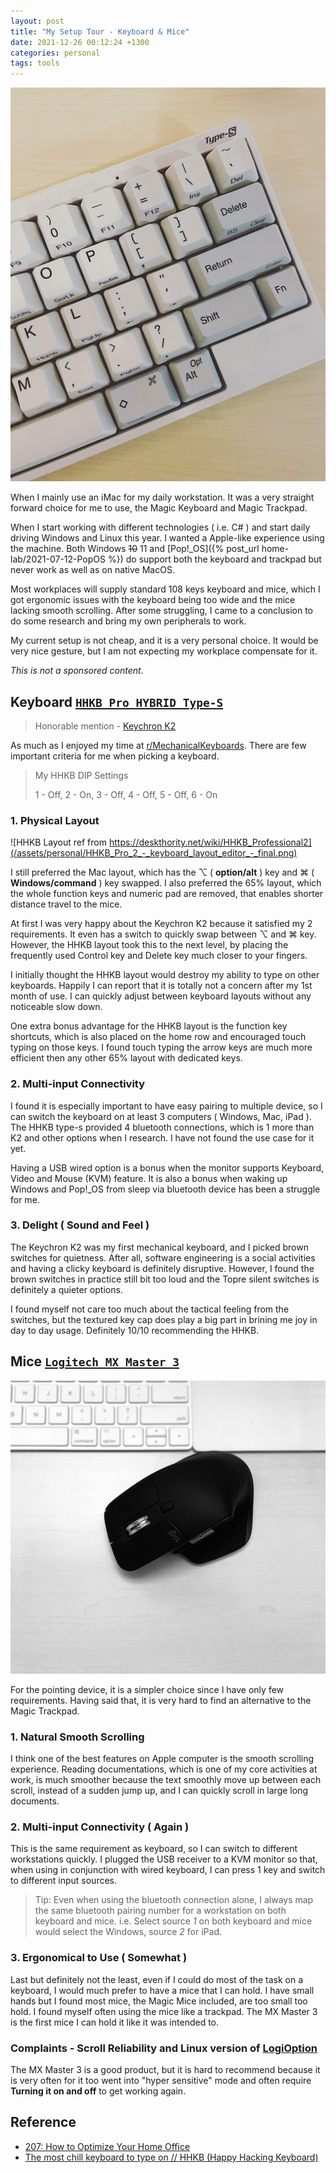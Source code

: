 ```yaml
---
layout: post
title: "My Setup Tour - Keyboard & Mice"
date: 2021-12-26 00:12:24 +1300
categories: personal
tags: tools
---
```


![HHKB](/assets/personal/hhkb.JPG)

When I mainly use an iMac for my daily workstation. It was a very straight forward choice for me to use, the Magic Keyboard and Magic Trackpad.

When I start working with different technologies ( i.e. C# ) and start daily driving Windows and Linux this year. I wanted a Apple-like experience using the machine. Both Windows ~~10~~ 11 and [Pop!_OS]({% post_url home-lab/2021-07-12-PopOS %}) do support both the keyboard and trackpad but never work as well as on native MacOS.

Most workplaces will supply standard 108 keys keyboard and mice, which I got ergonomic issues with the keyboard being too wide and the mice lacking smooth scrolling. After some struggling, I came to a conclusion to do some research and bring my own peripherals to work.

My current setup is not cheap, and it is a very personal choice. It would be very nice gesture, but I am not expecting my workplace compensate for it.

*This is not a sponsored content.*

## Keyboard [`HHKB Pro HYBRID Type-S`](https://hhkeyboard.us/hhkb)

> Honorable mention - [Keychron K2](https://www.keychron.com/)

As much as I enjoyed my time at [r/MechanicalKeyboards](https://www.reddit.com/r/MechanicalKeyboards/). There are few important criteria for me when picking a keyboard.

> My HHKB DIP Settings
>
> 1 - Off,
> 2 - On,
> 3 - Off,
> 4 - Off,
> 5 - Off,
> 6 - On

### 1. Physical Layout

![HHKB Layout ref from https://deskthority.net/wiki/HHKB_Professional2](/assets/personal/HHKB_Pro_2_-_keyboard_layout_editor_-_final.png)

I still preferred the Mac layout, which has the ⌥ ( **option/alt** ) key and ⌘ ( **Windows/command** ) key swapped. I also preferred the 65% layout, which the whole function keys and numeric pad are removed, that enables shorter distance travel to the mice.

At first I was very happy about the Keychron K2 because it satisfied my 2 requirements. It even has a switch to quickly swap between ⌥ and ⌘ key. However, the HHKB layout took this to the next level, by placing the frequently used Control key and Delete key much closer to your fingers.

I initially thought the HHKB layout would destroy my ability to type on other keyboards. Happily I can report that it is totally not a concern after my 1st month of use. I can quickly adjust between keyboard layouts without any noticeable slow down.

One extra bonus advantage for the HHKB layout is the function key shortcuts, which is also placed on the home row and encouraged touch typing on those keys. I found touch typing the arrow keys are much more efficient then any other 65% layout with dedicated keys.

### 2. Multi-input Connectivity

I found it is especially important to have easy pairing to multiple device, so I can switch the keyboard on at least 3 computers ( Windows, Mac, iPad ). The HHKB type-s provided 4 bluetooth connections, which is 1 more than K2 and other options when I research. I have not found the use case for it yet.

Having a USB wired option is a bonus when the monitor supports Keyboard, Video and Mouse (KVM) feature. It is also a bonus when waking up Windows and Pop!\_OS from sleep via bluetooth device has been a struggle for me.

### 3. Delight ( Sound and Feel )

The Keychron K2 was my first mechanical keyboard, and I picked brown switches for quietness. After all, software engineering is a social activities and having a clicky keyboard is definitely disruptive. However, I found the brown switches in practice still bit too loud and the Topre silent switches is definitely a quieter options.

I found myself not care too much about the tactical feeling from the switches, but the textured key cap does play a big part in brining me joy in day to day usage. Definitely 10/10 recommending the HHKB. 

## Mice [`Logitech MX Master 3`](https://www.logitech.com/en-nz/products/mice/mx-master-3.910-005698.html)

![MX Master 3](/assets/personal/mx-master-3.jpg)

For the pointing device, it is a simpler choice since I have only few requirements. Having said that, it is very hard to find an alternative to the Magic Trackpad.

### 1. Natural Smooth Scrolling

I think one of the best features on Apple computer is the smooth scrolling experience. Reading documentations, which is one of my core activities at work, is much smoother because the text smoothly move up between each scroll, instead of a sudden jump up, and I can quickly scroll in large long documents.

### 2. Multi-input Connectivity ( Again )

This is the same requirement as keyboard, so I can switch to different workstations quickly. I plugged the USB receiver to a KVM monitor so that, when using in conjunction with wired keyboard, I can press 1 key and switch to different input sources.

> Tip: Even when using the bluetooth connection alone, I always map the same bluetooth pairing number for a workstation on both keyboard and mice. i.e. Select source *1* on both keyboard and mice would select the Windows, source *2* for iPad.

### 3. Ergonomical to Use ( Somewhat )

Last but definitely not the least, even if I could do most of the task on a keyboard, I would much prefer to have a mice that I can hold. I have small hands but I found most mice, the Magic Mice included, are too small too hold. I found myself often using the mice like a trackpad. The MX Master 3 is the first mice I can hold it like it was intended to.

### Complaints - Scroll Reliability and Linux version of [LogiOption](https://www.logitech.com/en-nz/product/options#top)

The MX Master 3 is a good product, but it is hard to recommend because it is very often for it too went into "hyper sensitive" mode and often require **Turning it on and off** to get working again.

## Reference

- [207: How to Optimize Your Home Office](https://fragmentedpodcast.com/episodes/207/)
- [The most chill keyboard to type on // HHKB (Happy Hacking Keyboard)](https://youtu.be/I_zIqJ0xuoo)
